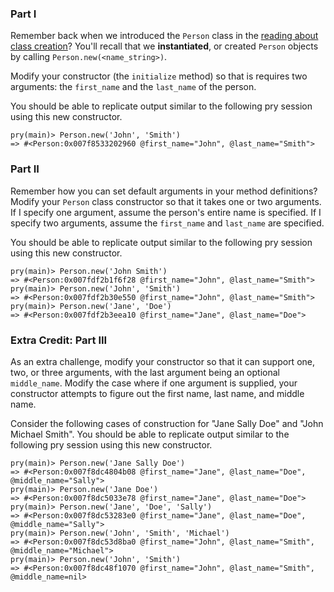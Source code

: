 ### Part I

Remember back when we introduced the `Person` class in the [reading about class creation](https://learn.launchacademy.com/lessons/class_creation)? You'll recall that we
**instantiated**, or created `Person` objects by calling
`Person.new(<name_string>)`.

Modify your constructor (the `initialize` method) so that is requires two
arguments: the `first_name` and the `last_name` of the person.

You should be able to replicate output similar to the following pry session using this new
constructor.

```no-highlight
pry(main)> Person.new('John', 'Smith')
=> #<Person:0x007f8533202960 @first_name="John", @last_name="Smith">
```

### Part II

Remember how you can set default arguments in your method definitions? Modify
your `Person` class constructor so that it takes one or two arguments. If I
specify one argument, assume the person's entire name is specified. If I specify
two arguments, assume the `first_name` and `last_name` are specified.

You should be able to replicate output similar to the following pry session using this new
constructor.

```no-highlight
pry(main)> Person.new('John Smith')
=> #<Person:0x007fdf2b1f6f28 @first_name="John", @last_name="Smith">
pry(main)> Person.new('John', 'Smith')
=> #<Person:0x007fdf2b30e550 @first_name="John", @last_name="Smith">
pry(main)> Person.new('Jane', 'Doe')
=> #<Person:0x007fdf2b3eea10 @first_name="Jane", @last_name="Doe">
```

### Extra Credit: Part III

As an extra challenge, modify your constructor so that it can support 
one, two, or three arguments, with the last argument being an optional `middle_name`. 
Modify the case where if one argument is supplied, 
your constructor attempts to figure out the first name, last name, and middle name.

Consider the following cases of construction for "Jane Sally Doe" and "John
Michael Smith". You should be able to replicate output similar to the following
pry session using this new constructor.

```no-highlight
pry(main)> Person.new('Jane Sally Doe')
=> #<Person:0x007f8dc4804b08 @first_name="Jane", @last_name="Doe", @middle_name="Sally">
pry(main)> Person.new('Jane Doe')
=> #<Person:0x007f8dc5033e78 @first_name="Jane", @last_name="Doe">
pry(main)> Person.new('Jane', 'Doe', 'Sally')
=> #<Person:0x007f8dc53283e0 @first_name="Jane", @last_name="Doe", @middle_name="Sally">
pry(main)> Person.new('John', 'Smith', 'Michael')
=> #<Person:0x007f8dc53d8ba0 @first_name="John", @last_name="Smith", @middle_name="Michael">
pry(main)> Person.new('John', 'Smith')
=> #<Person:0x007f8dc48f1070 @first_name="John", @last_name="Smith", @middle_name=nil>
```

